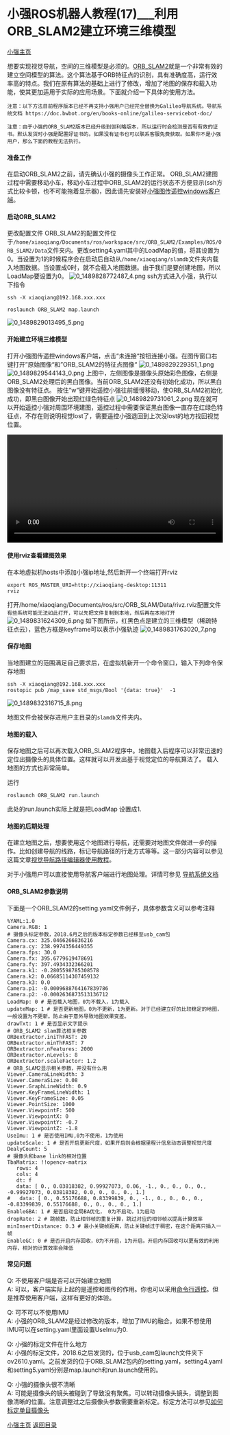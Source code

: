 # 小强ROS机器人教程(17)___利用ORB_SLAM2建立环境三维模型<br>
[小强主页](https://www.bwbot.org/products/xiaoqiang-4-pro)

想要实现视觉导航，空间的三维模型是必须的。[ORB_SLAM2](https://github.com/raulmur/ORB_SLAM2)就是一个非常有效的建立空间模型的算法。这个算法基于ORB特征点的识别，具有准确度高，运行效率高的特点。我们在原有算法的基础上进行了修改，增加了地图的保存和载入功能，使其更加适用于实际的应用场景。下面就介绍一下具体的使用方法。

`注意：以下方法目前程序版本已经不再支持小强用户已经完全替换为Galileo导航系统。导航系统文档 https://doc.bwbot.org/en/books-online/galileo-servicebot-doc/`

`注意：由于小强的ORB_SLAM2版本已经升级到伽利略版本，所以运行时会检测是否有有效的证书。默认发货时小强是配置好证书的。如果没有证书也可以联系客服免费获取。如果你不是小强用户，那么下面的教程无法执行。`

#### 准备工作
在启动ORB_SLAM2之前，请先确认小强的摄像头工作正常。
ORB_SLAM2建图过程中需要移动小车，移动小车过程中ORB_SLAM2的运行状态不方便显示(ssh方式比较卡顿，也不可能拖着显示器)，因此请先安装好[小强图传遥控windows客户端](http://community.bwbot.org/topic/163)。

#### 启动ORB_SLAM2
更改配置文件
ORB_SLAM2的配置文件位于```/home/xiaoqiang/Documents/ros/workspace/src/ORB_SLAM2/Examples/ROS/ORB_SLAM2/Data```文件夹内。更改setting4.yaml其中的LoadMap的值，将其设置为0。当设置为1的时候程序会在启动后自动从```/home/xiaoqiang/slamdb```文件夹内载入地图数据。当设置成0时，就不会载入地图数据。由于我们是要创建地图，所以LoadMap要设置为0。
![0_1489828772487_4.png](http://community.bwbot.org/assets/uploads/files/1489828766378-4-resized.png) 
ssh方式进入小强，执行以下指令
```
ssh -X xiaoqiang@192.168.xxx.xxx

roslaunch ORB_SLAM2 map.launch

```
![0_1489829013495_5.png](http://community.bwbot.org/assets/uploads/files/1489829007166-5-resized.png) 

#### 开始建立环境三维模型
打开小强图传遥控windows客户端，点击“未连接“按钮连接小强。在图传窗口右键打开”原始图像“和”ORB_SLAM2的特征点图像“
![0_1489829229351_1.png](http://community.bwbot.org/assets/uploads/files/1489829223150-1-resized.png) 
![0_1489829544143_0.png](http://community.bwbot.org/assets/uploads/files/1489829538993-0-resized.png) 
上图中，左侧图像是摄像头原始彩色图像，右侧是ORB_SLAM2处理后的黑白图像。当前ORB_SLAM2还没有初始化成功，所以黑白图像没有特征点。
按住”w”键开始遥控小强往前缓慢移动，使ORB_SLAM2初始化成功，即黑白图像开始出现红绿色特征点
![0_1489829731061_2.png](http://community.bwbot.org/assets/uploads/files/1489829726642-2-resized.png) 
现在就可以开始遥控小强对周围环境建图，遥控过程中需要保证黑白图像一直存在红绿色特征点，不存在则说明视觉lost了，需要遥控小强退回到上次没lost的地方找回视觉位置。

<video  src="https://www.bwbot.org/s/H3B6xC" controls  width="100%"></video>

#### 使用rviz查看建图效果
在本地虚拟机hosts中添加小强ip地址,然后新开一个终端打开rviz
```
export ROS_MASTER_URI=http://xiaoqiang-desktop:11311
rviz
```
打开/home/xiaoqiang/Documents/ros/src/ORB_SLAM/Data/rivz.rviz配置文件
`有些系统可能无法如此打开，可以先把文件复制到本地，然后再在本地打开`
![0_1489831624309_6.png](http://community.bwbot.org/assets/uploads/files/1489831618184-6-resized.png) 
如下图所示，红黑色点是建立的三维模型（稀疏特征点云），蓝色方框是keyframe可以表示小强轨迹
![0_1489831763020_7.png](http://community.bwbot.org/assets/uploads/files/1489831756767-7-resized.png) 
#### 保存地图
当地图建立的范围满足自己要求后，在虚拟机新开一个命令窗口，输入下列命令保存地图
```
ssh -X xiaoqiang@192.168.xxx.xxx
rostopic pub /map_save std_msgs/Bool '{data: true}'  -1
```

![0_1489832316715_8.png](http://community.bwbot.org/assets/uploads/files/1489832310500-8-resized.png) 

地图文件会被保存进用户主目录的```slamdb```文件夹内。

#### 地图的载入
保存地图之后可以再次载入ORB_SLAM2程序中。地图载入后程序可以非常迅速的定位出摄像头的具体位置。这样就可以开发出基于视觉定位的导航算法了。
载入地图的方式也非常简单。

运行

```
roslaunch ORB_SLAM2 run.launch
```
此处的run.launch实际上就是把LoadMap 设置成1.

#### 地图的后期处理
在建立地图之后，想要使用这个地图进行导航，还需要对地图文件做进一步的操作。比如创建导航的线路，标记导航路径的行走方式等等。这一部分内容可以参见这篇文章[视觉导航路径编辑器使用教程](http://community.bwbot.org/topic/57/%E8%A7%86%E8%A7%89%E5%AF%BC%E8%88%AA%E8%B7%AF%E5%BE%84%E7%BC%96%E8%BE%91%E5%99%A8%E4%BD%BF%E7%94%A8%E6%95%99%E7%A8%8B)。

对于小强用户可以直接使用导航客户端进行地图处理。详情可参见 [导航系统文档](https://doc.bwbot.org/books-online/galileo-servicebot-doc/nav.html#start)

#### ORB_SLAM2参数说明

下面是一个ORB_SLAM2的setting.yaml文件例子，具体参数含义可以参考注释

```
%YAML:1.0
Camera.RGB: 1 
# 摄像头标定参数，2018.6月之后的版本标定参数已经移至usb_cam包
Camera.cx: 325.0466266836216
Camera.cy: 238.9974356449355
Camera.fps: 30.0
Camera.fx: 395.6779619478691
Camera.fy: 397.4934332366201
Camera.k1: -0.2805598785308578
Camera.k2: 0.06685114307459132
Camera.k3: 0.0
Camera.p1: -0.0009688764167839786
Camera.p2: -0.0002636873513136712
LoadMap: 0 # 是否载入地图，0为不载入，1为载入
updateMap: 1 # 是否更新地图，0为不更新，1为更新。对于已经建立好的比较稳定的地图，一般设置为不更新。防止由于意外导致地图效果变差。
drawTxt: 1 # 是否显示文字提示
# ORB_SLAM2 slam算法相关参数
ORBextractor.iniThFAST: 20 
ORBextractor.minThFAST: 7
ORBextractor.nFeatures: 2000
ORBextractor.nLevels: 8
ORBextractor.scaleFactor: 1.2
# ORB_SLAM2显示相关参数，并没有什么用
Viewer.CameraLineWidth: 3
Viewer.CameraSize: 0.08
Viewer.GraphLineWidth: 0.9
Viewer.KeyFrameLineWidth: 1
Viewer.KeyFrameSize: 0.05
Viewer.PointSize: 1000
Viewer.ViewpointF: 500
Viewer.ViewpointX: 0
Viewer.ViewpointY: -0.7
Viewer.ViewpointZ: -1.8
UseImu: 1 # 是否使用IMU,0为不使用，1为使用
updateScale: 1 # 是否开启更新尺度，如果开启则会根据里程计信息动态调整视觉尺度
DealyCount: 5 
# 摄像头和base link的相对位置
TbaMatrix: !!opencv-matrix
   rows: 4
   cols: 4
   dt: f
   data: [ 0., 0.03818382, 0.99927073, 0.06, -1., 0., 0., 0., 0., -0.99927073, 0.03818382, 0.0, 0., 0., 0., 1.]
#   data: [ 0., 0.55176688, 0.83399839, 0., -1., 0., 0., 0., 0., -0.83399839, 0.55176688, 0., 0., 0., 0., 1.]
EnableGBA: 1 # 是否启动全局BA优化， 0为不启动，1为启动
dropRate: 2 # 跳帧数，防止相邻帧的重复计算，跳过对应的相邻帧以提高计算效率
minInsertDistance: 0.3 # 最小关键帧距离，防止关键帧过于稠密，在这个距离只插入一帧
EnableGC: 0 # 是否开启内存回收，0为不开启，1为开启。开启内存回收可以更有效的利用内存，相对的计算效率会降低
```


#### 常见问题

Q: 不使用客户端是否可以开始建立地图<br>A: 可以，客户端实际上起的是遥控和图传的作用。你也可以采用[命令行遥控](https://community.bwbot.org/topic/26/)。但是推荐使用客户端，这样有更好的体验。

Q: 可不可以不使用IMU<br>A: 小强的ORB_SLAM2是经过修改的版本，增加了IMU的融合。如果不想使用IMU可以在setting.yaml里面设置UseImu为0.

Q: 小强的标定文件在什么地方<br>A: 小强的标定文件，2018.6之后发货的，位于usb_cam包launch文件夹下ov2610.yaml。之前发货的位于ORB_SLAM2包内的setting.yaml，setting4.yaml 和setting5.yaml分别是map.launch和run.launch使用的。

Q: 小强的摄像头很不清晰<br>A: 可能是摄像头的镜头被碰到了导致没有聚焦。可以转动摄像头镜头，调整到图像清晰的位置。注意调整过之后摄像头参数需要重新标定。标定方法可以参见[如何标定单目摄像头](https://community.bwbot.org/topic/486)

[小强主页](https://www.bwbot.org/products/xiaoqiang-4-pro)
[返回目录](https://community.bwbot.org/topic/110)
